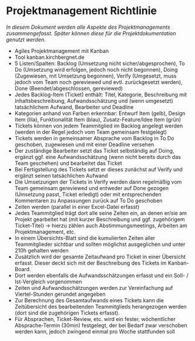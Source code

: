 # Projektmanagement Richtlinie

*In diesem Dokument werden alle Aspekte des Projektmanagements zusammengefasst. Später können diese für die Projektdokumentation genutzt werden.*

- Agiles Projektmanagement mit Kanban
- Tool kanban.kirchbergnet.de
- 5 Listen/Spalten: Backlog (Umsetzung nicht sicher/abgesprochen), To Do (Umsetzung wird erfolgen, jedoch noch nicht begonnen), Doing (Zugewiesen, mit Umsetzung begonnen), Verify (Umgesetzt, muss jedoch vom Team noch gereviewed und evtl. zurückgesetzt werden), Done (Beendet/abgeschlossen, gereviewed)
- Jedes Backlog-Item (Ticket) enthält: Titel, Kategorie, Beschreibung mit Inhaltsbeschreibung, Aufwandsschätzung und (wenn umgesetzt) tatsächlichem Aufwand, Bearbeiter und Deadline
- Kategorien anhand von Farben erkennbar: Entwurf Item (gelb), Design Item (lila), Funktionalität Item (blau), Zusatz-Feature/Idee Item (grün)
- Tickets können von jedem Teammitglied im Backlog angelegt werden (werden in der Regel jedoch vom Team gemeinsam festgelegt)
- Tickets werden in gemeinsamer Absprache vom Backlog in To Do geschoben, zugewiesen und mit einer Deadline versehen
- Der zuständige Bearbeiter setzt das Ticket selbständig auf Doing, ergänzt ggf. eine Aufwandsschätzung (wenn nicht bereits durch das Team geschehen) und bearbeitet das Ticket
- Bei Fertigstellung des Tickets setzt er dieses zunächst auf Verify und ergänzt seinen tatsächlichen Aufwand
- Die Umsetzungen der Tickets in Verify werden dann regelmäßig vom Team gemeinsam gereviewed und entweder auf Done gezogen (Umsetzung passt, Ticket erledigt) oder mit entsprechenden Kommentaren zu Anpassungen zurück auf To Do geschoben
- Zeiten werden (parallel in einer Excel-Datei erfasst)
- Jedes Teammitglied trägt dort alle seine Zeiten ein, an denen er/sie am Projekt gearbeitet hat (mit kurzer Beschreibung und ggf. zugehörigem Ticket-Titel) -> hierzu zählen auch Abstimmungsmeetings, Arbeiten am Projektmanagement, etc.
- In einem Übersichts-Blatt sind die kumulierten Zeiten aller Teammitglieder sichtbar und sollten möglichst ausgeglichen und unter 210h gehalten werden
- Zusätzlich wird der gesamte Zeitaufwand pro Ticket in einer Übersicht erfasst. Dieser deckt sich mit der Beschreibung des Tickets im Kanban-Board. 
- Dort werden ebenfalls die Aufwandsschätzungen erfasst und ein Soll- / Ist-Vergleich vorgenommen
- Zeiten und Aufwandsschätzungen werden zur Vereinfachung auf Viertel-Stunden gerundet angegeben
- Zur Berechnung des Gesamtaufwands eines Tickets kann die Zeitübersicht des bearbeitenden Teammitglieds herangezogen werden (dort sind die zugehörigen Tickets erfasst).
- Für Absprachen, Ticket-Review, etc. wird ein fester, wöchentlicher Absprache-Termin (30min) festgelegt, der bei Bedarf zwar verschoben werden kann, jedoch zwingend einmal pro Woche stattfunden soll
